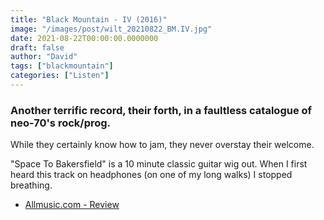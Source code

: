 ```yaml
---
title: "Black Mountain - IV (2016)"
image: "/images/post/wilt_20210822_BM.IV.jpg"
date: 2021-08-22T00:00:00.0000000
draft: false
author: "David"
tags: ["blackmountain"]
categories: ["Listen"]
---
```

### Another terrific record, their forth, in a faultless catalogue of neo-70's rock/prog.

 While they certainly know how to jam, they never overstay their welcome.

 "Space To Bakersfield" is a 10 minute classic guitar wig out. When I first heard this track on headphones (on one of my long walks) I stopped breathing. 

-  [Allmusic.com - Review](https://www.allmusic.com/album/iv-mw0002911784)